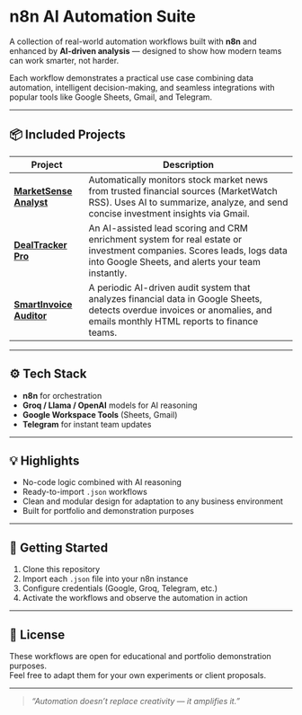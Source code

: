 # n8n AI Automation Suite

A collection of real-world automation workflows built with **n8n** and enhanced by **AI-driven analysis** — designed to show how modern teams can work smarter, not harder.

Each workflow demonstrates a practical use case combining data automation, intelligent decision-making, and seamless integrations with popular tools like Google Sheets, Gmail, and Telegram.

---

## 📦 Included Projects

| Project | Description |
|----------|--------------|
| [**MarketSense Analyst**](./MarketSense-Analyst) | Automatically monitors stock market news from trusted financial sources (MarketWatch RSS). Uses AI to summarize, analyze, and send concise investment insights via Gmail. |
| [**DealTracker Pro**](./DealTracker-Pro) | An AI-assisted lead scoring and CRM enrichment system for real estate or investment companies. Scores leads, logs data into Google Sheets, and alerts your team instantly. |
| [**SmartInvoice Auditor**](./SmartInvoice-Auditor) | A periodic AI-driven audit system that analyzes financial data in Google Sheets, detects overdue invoices or anomalies, and emails monthly HTML reports to finance teams. |

---

## ⚙️ Tech Stack
- **n8n** for orchestration  
- **Groq / Llama / OpenAI** models for AI reasoning  
- **Google Workspace Tools** (Sheets, Gmail)  
- **Telegram** for instant team updates  

---

## 💡 Highlights
- No-code logic combined with AI reasoning  
- Ready-to-import `.json` workflows  
- Clean and modular design for adaptation to any business environment  
- Built for portfolio and demonstration purposes  

---

## 🧭 Getting Started
1. Clone this repository  
2. Import each `.json` file into your n8n instance  
3. Configure credentials (Google, Groq, Telegram, etc.)  
4. Activate the workflows and observe the automation in action  

---

## 📜 License
These workflows are open for educational and portfolio demonstration purposes.  
Feel free to adapt them for your own experiments or client proposals.

---

> _“Automation doesn’t replace creativity — it amplifies it.”_

